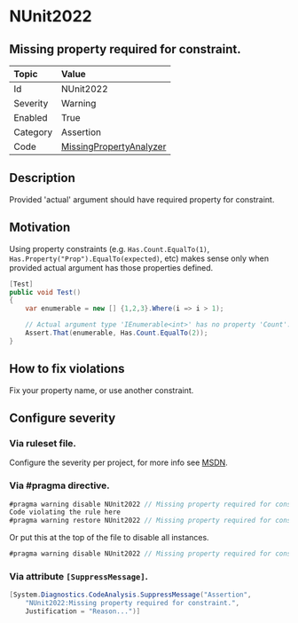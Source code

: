 # NUnit2022

## Missing property required for constraint.

| Topic    | Value
| :--      | :--
| Id       | NUnit2022
| Severity | Warning
| Enabled  | True
| Category | Assertion
| Code     | [MissingPropertyAnalyzer](https://github.com/nunit/nunit.analyzers/blob/0.2.0/src/nunit.analyzers/MissingProperty/MissingPropertyAnalyzer.cs)

## Description

Provided 'actual' argument should have required property for constraint.

## Motivation

Using property constraints (e.g. `Has.Count.EqualTo(1)`, `Has.Property("Prop").EqualTo(expected)`, etc) 
makes sense only when provided actual argument has those properties defined.

```csharp
[Test]
public void Test()
{
    var enumerable = new [] {1,2,3}.Where(i => i > 1);

    // Actual argument type 'IEnumerable<int>' has no property 'Count'.
    Assert.That(enumerable, Has.Count.EqualTo(2));
}
```

## How to fix violations

Fix your property name, or use another constraint.

<!-- start generated config severity -->
## Configure severity

### Via ruleset file.

Configure the severity per project, for more info see [MSDN](https://msdn.microsoft.com/en-us/library/dd264949.aspx).

### Via #pragma directive.

```csharp
#pragma warning disable NUnit2022 // Missing property required for constraint.
Code violating the rule here
#pragma warning restore NUnit2022 // Missing property required for constraint.
```

Or put this at the top of the file to disable all instances.

```csharp
#pragma warning disable NUnit2022 // Missing property required for constraint.
```

### Via attribute `[SuppressMessage]`.

```csharp
[System.Diagnostics.CodeAnalysis.SuppressMessage("Assertion", 
    "NUnit2022:Missing property required for constraint.",
    Justification = "Reason...")]
```
<!-- end generated config severity -->
